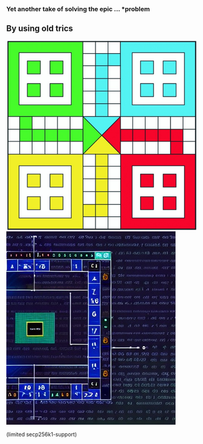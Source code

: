 ### Yet another take of solving the epic ... *problem 
## By using old trics
![screenshot](...)
![screenshot](screenshot.jpg)


(limited secp256k1-support)
